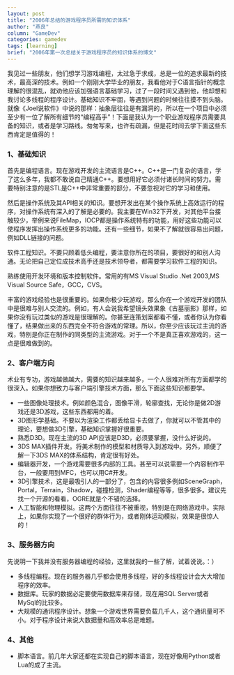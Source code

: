 ```yaml
---
layout: post
title: "2006年总结的游戏程序员所需的知识体系"
author: "燕良"
column: "GameDev"
categories: gamedev
tags: [learning]
brief: "2006年第一次总结关于游戏程序员的知识体系的博文"
---
```


我见过一些朋友，他们想学习游戏编程，太过急于求成，总是一位的追求最新的技术，最高深的技术。例如一个刚刚大学毕业的朋友，我看他对于C语言指针的概念理解的很混乱，就劝他应该加强语言基础学习，过了一段时间又遇到他，他却想和我讨论多线程的程序设计。基础知识不牢固，等遇到问题的时候往往摸不到头脑。就像《Joel说软件》中说的那样：抽象层往往是有漏洞的，所以在一个项目中必须至少有一位了解所有细节的“编程高手”！下面是我认为一个职业游戏程序员需要具备的知识，或者是学习路线。匆匆写来，也许有疏漏，但是花时间去学下面这些东西肯定是值得的！  

### 1、基础知识

首先是编程语言。现在游戏开发的主流语言是C++。C++是一门复杂的语言，学了这么多年，我都不敢说自己精通C++。要想用好它必须付诸长时间的努力。需要特别注意的是STL是C++中非常重要的部分，不要忽视对它的学习和使用。  

然后是操作系统及其API相关的知识。要想开发出在某个操作系统上高效运行的程序，对操作系统有深入的了解是必要的。我主要在Win32下开发，对其他平台接触较少，举例来说FileMap，IOCP都是操作系统特有的功能，用好这些功能可以使程序发挥出操作系统更多的功能。还有一些细节，如果不了解就很容易出问题，例如DLL链接的问题。  
 
软件工程知识。不要只顾着低头编程，要注意你所在的项目，要很好的和别人沟通。无论把自己定位成技术高手还是技术领导者，都需要学习软件工程的知识。  

熟练使用开发环境和版本控制软件。常用的有MS Visual Studio .Net 2003,MS Visual Source Safe，GCC，CVS。  
 
丰富的游戏经验也是很重要的。如果你极少玩游戏，那么你在一个游戏开发的团队中是很难与别人交流的。例如，有人会说我希望镜头效果象《古墓丽影》那样，如果你没有玩过类似的游戏是很理解的。你甚至连策划案都看不懂，或者你认为你看懂了，结果做出来的东西完全不符合游戏的常理。所以，你至少应该玩过主流的游戏，特别是你正在制作的同类型的主流游戏。对于一个不是真正喜欢游戏的，这一点是很难做到的。  

### 2、客户端方向

术业有专功，游戏越做越大，需要的知识越来越多，一个人很难对所有方面都学的很深入。如果你想致力与客户端引擎技术方面，那么下面这些知识都要学。  

* 一些图像处理技术。例如颜色混合，图像平滑，轮廓查找，无论你是做2D游戏还是3D游戏，这些东西都用的着。  
* 3D图形学基础。不要以为渲染工作都丢给显卡去做了，你就可以不管其中的理论，要想做3D引擎，基础知识掌握好很重要。
* 熟悉D3D。现在主流的3D API应该是D3D，必须要掌握，没什么好说的。
* 3DS MAX插件开发。将美术制作的模型和材质导入到游戏中。另外，顺便了解一下3DS MAX的体系结构，肯定很有好处。
* 编辑器开发，一个游戏需要很多内部的工具。甚至可以说需要一个内容制作平台，一般要用到MFC，也可以用C#开发。
* 3D引擎技术，这是最吸引人的一部分了，包含的内容很多例如SceneGraph，Portal，Terrain，Shadow，碰撞检测，Shader编程等等，很多很多。建议先找一个开源的看看，OGRE就是个不错的选择。
* 人工智能和物理模拟。这两个方面往往不被重视，特别是在网络游戏中。实际上，如果你实现了一个很好的群体行为，或者刚体运动模拟，效果是很惊人的！
 
### 3、服务器方向

先说明一下我并没有服务器编程的经验，这里就我的一些了解，试着说说。：）

* 多线程编程。现在的服务器几乎都会使用多线程，好的多线程设计会大大增加程序的效率。
* 数据库。玩家的数据必定要使用数据库来存储，现在用SQL Server或者MySql的比较多。
* 大规模的通讯程序设计。想象一个游戏世界需要负载几千人，这个通讯量可不小。对于程序设计来说大数据量和高效率总是难题。

### 4、其他

* 脚本语言。前几年大家还都在实现自己的脚本语言，现在好像用Python或者Lua的成了主流。